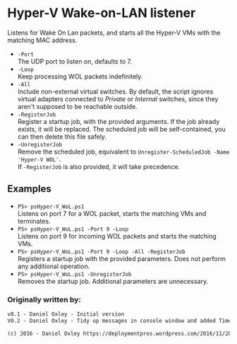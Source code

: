 # Hyper-V Wake-on-LAN listener

Listens for Wake On Lan packets, and starts all the Hyper-V VMs with the matching MAC address.

* `-Port`\
The UDP port to listen on, defaults to 7.
* `-Loop`\
Keep processing WOL packets indefinitely.
* `-All`\
Include non-external virtual switches. By default, the script ignores virtual adapters connected to *Private* or *Internal* switches, since they aren't supposed to be reachable outside.
* `-RegisterJob`\
Register a startup job, with the provided arguments. If the job already exists, it will be replaced.
The scheduled job will be self-contained, you can then delete this file safely.
* `-UnregisterJob`\
Remove the scheduled job, equivalent to `Unregister-ScheduledJob -Name 'Hyper-V WOL'`.\
If `-RegisterJob` is also provided, it will take precedence.

## Examples

* `PS> psHyper-V_WoL.ps1`\
Listens on port 7 for a WOL packet, starts the matching VMs and terminates.
* `PS> psHyper-V_WoL.ps1 -Port 9 -Loop`\
Listens on port 9 for incoming WOL packets and starts the matching VMs.
* `PS> psHyper-V_WoL.ps1 -Port 9 -Loop -All -RegisterJob`\
Registers a startup job with the provided parameters. Does not perform any additional operation.
* `PS> psHyper-V_WoL.ps1 -UnregisterJob`\
Removes the startup job. Additional parameters are unnecessary.

### Originally written by:

```txt
v0.1 - Daniel Oxley - Initial version
V0.2 - Daniel Oxley - Tidy up messages in console window and added Time/Date information

(c) 2016 - Daniel Oxley https://deploymentpros.wordpress.com/2016/11/28/wake-on-lan-for-hyper-v-guests

